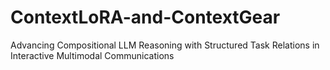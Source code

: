 # ContextLoRA-and-ContextGear
Advancing Compositional LLM Reasoning with Structured Task Relations in Interactive Multimodal Communications
